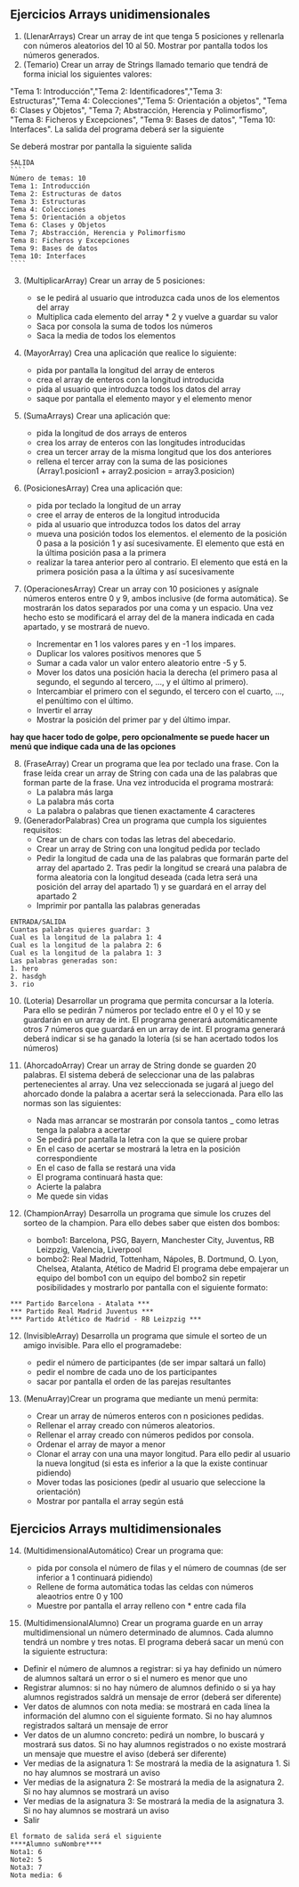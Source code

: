 ## Ejercicios Arrays unidimensionales
1. (LlenarArrays) Crear un array de int que tenga 5 posiciones y rellenarla con números aleatorios del 10 al 50. Mostrar por pantalla todos los números generados.
2. (Temario) Crear un array de Strings llamado temario que tendrá de forma inicial los siguientes valores: 

"Tema 1: Introducción","Tema 2: Identificadores","Tema 3: Estructuras","Tema 4: Colecciones","Tema 5: Orientación a objetos", "Tema 6: Clases y Objetos", "Tema 7; Abstracción, Herencia y Polimorfismo", "Tema 8: Ficheros y Excepciones", "Tema 9: Bases de datos", "Tema 10: Interfaces". La salida del programa deberá ser la siguiente

Se deberá mostrar por pantalla la siguiente salida

	SALIDA
	````
	Número de temas: 10
	Tema 1: Introducción
	Tema 2: Estructuras de datos
	Tema 3: Estructuras
	Tema 4: Colecciones
	Tema 5: Orientación a objetos
	Tema 6: Clases y Objetos
	Tema 7; Abstracción, Herencia y Polimorfismo
	Tema 8: Ficheros y Excepciones
	Tema 9: Bases de datos
	Tema 10: Interfaces
	````

3.  (MultiplicarArray) Crear un array de 5 posiciones:
	- se le pedirá al usuario que introduzca cada unos de los elementos del array
	- Multiplica cada elemento del array * 2 y vuelve a guardar su valor
	- Saca por consola la suma de todos los números
	-  Saca la media de todos los elementos

4. (MayorArray) Crea una aplicación que realice lo siguiente:
	- pida por pantalla la longitud del array de enteros
	- crea el array de enteros con la longitud introducida
	- pida al usuario que introduzca todos los datos del array
	- saque por pantalla el elemento mayor y el elemento menor

5. (SumaArrays) Crear una aplicación que:
	- pida la longitud de dos arrays de enteros
	- crea los array de enteros con las longitudes introducidas
	- crea un tercer array de la misma longitud que los dos anteriores
	- rellena el tercer array con la suma de las posiciones (Array1.posicion1 + array2.posicion = array3.posicion)

6. (PosicionesArray) Crea una aplicación que:
	- pida por teclado la longitud de un array
	- cree el array de enteros de la longitud introducida
	- pida al usuario que introduzca todos los datos del array
	- mueva una posición todos los elementos. el elemento de la posición 0 pasa a la posición 1 y así sucesivamente. El elemento que está en la última posición pasa a la primera
	- realizar la tarea anterior pero al contrario. El elemento que está en la primera posición pasa a la última y así sucesivamente

7. (OperacionesArray) Crear un array con 10 posiciones y asígnale números enteros entre 0 y 9, ambos inclusive (de forma automática). Se mostrarán los datos separados por una coma y un espacio. Una vez hecho esto se modificará el array del de la manera indicada en cada apartado, y se mostrará de nuevo.
	- Incrementar en 1 los valores pares y en -1 los impares.
	- Duplicar los valores positivos menores que 5	
	- Sumar a cada valor un valor entero aleatorio entre -5 y 5.
	- Mover los datos una posición hacia la derecha (el primero pasa al segundo, el
segundo al tercero, ..., y el último al primero).
	- Intercambiar el primero con el segundo, el tercero con el cuarto, ..., el penúltimo con el último.
	- Invertir el array
	- Mostrar la posición del primer par y del último impar.
	

**hay que hacer todo de golpe, pero opcionalmente se puede hacer un menú que indique cada una de las opciones**

8. (FraseArray) Crear un programa que lea por teclado una frase. Con la frase leída crear un array de String con cada una de las palabras que forman parte de la frase. Una vez introducida el programa mostrará:
	- La palabra más larga
	- La palabra más corta
	- La palabra o palabras que tienen exactamente 4 caracteres
9. (GeneradorPalabras) Crea un programa que cumpla los siguientes requisitos:
	- Crear un de chars con todas las letras del abecedario.
	- Crear un array de String con una longitud pedida por teclado 
	- Pedir la longitud de cada una de las palabras que formarán parte del array del apartado 2. Tras pedir la longitud se creará una palabra de forma aleatoria con la longitud deseada (cada letra será una posición del array del apartado 1) y se guardará en el array del apartado 2
	- Imprimir por pantalla las palabras generadas

````
ENTRADA/SALIDA
Cuantas palabras quieres guardar: 3
Cual es la longitud de la palabra 1: 4
Cual es la longitud de la palabra 2: 6
Cual es la longitud de la palabra 1: 3
Las palabras generadas son:
1. hero
2. hasdgh
3. rio
````

10. (Loteria) Desarrollar un programa que permita concursar a la lotería. Para ello se pedirán 7 números por teclado entre el 0 y el 10 y se guardarán en un array de int. El programa generará automáticamente otros 7 números que guardará en un array de int. El programa generará deberá indicar si se ha ganado la lotería (si se han acertado todos los números)
11. (AhorcadoArray) Crear un array de String donde se guarden 20 palabras. El sistema deberá de seleccionar una de las palabras pertenecientes al array. Una vez seleccionada se jugará al juego del ahorcado donde la palabra a acertar será la seleccionada. Para ello las normas son las siguientes:
	- Nada mas arrancar se mostrarán por consola tantos _ como letras tenga la palabra a acertar
	- Se pedirá por pantalla la letra con la que se quiere probar
	- En el caso de acertar se mostrará la letra en la posición correspondiente
	- En el caso de falla se restará una vida
	- El programa continuará hasta que:
	- Acierte la palabra
	- Me quede sin vidas
	
11. (ChampionArray) Desarrolla un programa que simule los cruzes del sorteo de la champion. Para ello debes saber que eisten dos bombos:
	- bombo1:  Barcelona, PSG, Bayern, Manchester City, Juventus, RB Leizpzig, Valencia, Liverpool
	- bombo2:  Real Madrid, Tottenham, Nápoles, B. Dortmund, O. Lyon, Chelsea, Atalanta, Atético de Madrid
El programa debe empajerar un equipo del bombo1 con un equipo del bombo2 sin repetir posibilidades y mostrarlo por pantalla con el siguiente formato:
````
*** Partido Barcelona - Atalata ***
*** Partido Real Madrid Juventus ***
*** Partido Atlético de Madrid - RB Leizpzig ***
````

12. (InvisibleArray) Desarrolla un programa que simule el sorteo de un amigo invisible. Para ello el programadebe:
	- pedir el número de participantes (de ser impar saltará un fallo)
	- pedir el nombre de cada uno de los participantes
	- sacar por pantalla el orden de las parejas resultantes
	
13. (MenuArray)Crear un programa que mediante un menú permita:
	- Crear un array de números enteros con n posiciones pedidas.
	- Rellenar el array creado con números aleatorios.
	- Rellenar el array creado con números pedidos por consola.
	- Ordenar el array de mayor a menor
	- Clonar el array con una una mayor longitud. Para ello pedir al usuario la nueva longitud (si esta es inferior a la que la existe continuar pidiendo)
	- Mover todas las posiciones (pedir al usuario que seleccione la orientación)
	- Mostrar por pantalla el array según está

## Ejercicios Arrays multidimensionales

14. (MultidimensionalAutomático) Crear un programa que:
	- pida por consola el número de filas y el número de coumnas (de ser inferior a 1 continuará pidiendo)
	- Rellene de forma automática todas las celdas con números aleaotrios entre 0 y 100
	- Muestre por pantalla el array relleno con * entre cada fila

15. (MultidimensionalAlumno) Crear un programa guarde en un array multidimensional un número determinado de alumnos. Cada alumno tendrá un nombre y tres notas. El programa deberá sacar un menú con la siguiente estructura:
- Definir el número de alumnos a registrar: si ya hay definido un número de alumnos saltará un error o si el numero es menor que uno
- Registrar alumnos: si no hay número de alumnos definido o si ya hay alumnos registrados saldrá un mensaje de error (deberá ser diferente)
- Ver datos de alumnos con nota media: se mostrará en cada línea la información del alumno con el siguiente formato. Si no hay alumnos registrados saltará un mensaje de error
- Ver datos de un alumno concreto: pedirá un nombre, lo buscará y mostrará sus datos. Si no hay alumnos registrados o no existe mostrará un mensaje que muestre el aviso (deberá ser diferente)
- Ver medias de la asignatura 1: Se mostrará la media de la asignatura 1. Si no hay alumnos se mostrará un aviso
- Ver medias de la asignatura 2: Se mostrará la media de la asignatura 2. Si no hay alumnos se mostrará un aviso
- Ver medias de la asignatura 3: Se mostrará la media de la asignatura 3. Si no hay alumnos se mostrará un aviso
- Salir 

````
El formato de salida será el siguiente
****Alumno suNombre****
Nota1: 6
Note2: 5
Nota3: 7
Nota media: 6
````
